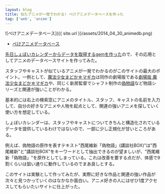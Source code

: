 ```yaml
---
layout: blog
title: 似たアニメが一発でわかる! ぺけアニメデータベースを作った
tag: ['web', 'anime']
---
```




![ぺけアニメデータベース]({{ site.url }}/assets/2014_04_30_animedb.png)

- [ぺけアニメデータベース](http://animedb.xmisao.com/)

[先日しょぼいカレンダーからデータを取得するgemを作った](http://www.xmisao.com/2014/04/15/ruby-gem-syobocal.html)ので、その応用としてアニメのデータベースサイトを作ってみた。

スタッフやキャストが似ているアニメが一発でわかるのがこのサイトの最大のポイント。一例として、[魔法少女まどか☆マギカ](http://animedb.xmisao.com/title/%E9%AD%94%E6%B3%95%E5%B0%91%E5%A5%B3%E3%81%BE%E3%81%A9%E3%81%8B%E2%98%86%E3%83%9E%E3%82%AE%E3%82%AB)は同作の劇場版である[劇場版 魔法少女まどか☆マギカ](http://animedb.xmisao.com/compare/%E9%AD%94%E6%B3%95%E5%B0%91%E5%A5%B3%E3%81%BE%E3%81%A9%E3%81%8B%E2%98%86%E3%83%9E%E3%82%AE%E3%82%AB/%E5%8A%87%E5%A0%B4%E7%89%88%20%E9%AD%94%E6%B3%95%E5%B0%91%E5%A5%B3%E3%81%BE%E3%81%A9%E3%81%8B%E2%98%86%E3%83%9E%E3%82%AE%E3%82%AB)や、同じく新房監督でシャフト制作の[偽物語](http://animedb.xmisao.com/compare/%E9%AD%94%E6%B3%95%E5%B0%91%E5%A5%B3%E3%81%BE%E3%81%A9%E3%81%8B%E2%98%86%E3%83%9E%E3%82%AE%E3%82%AB/%E5%81%BD%E7%89%A9%E8%AA%9E)など物語シリーズと関連が強いことがわかる。

基本的には右上の検索窓にアニメのタイトル、スタッフ、キャストの名前を入力して、自分の好きなアニメや人物を起点として、関連の強いアニメを探していく使い方を想定している。

しょぼいカレンダーは、スタッフやキャストについてきちんと構造化されているデータを提供しているわけではないので、一部に少し正規化が甘いところがある。

例えば、偽物語の原作を表すテキスト"西尾維新「偽物語」(講談社BOX)"は"西尾維新"と"講談社BOX"をキーワードとして抽出できるのが望ましいが、"西尾維新「偽物語」"を原作としてしまっている。これは改善を要する点だが、体感で9割くらいは狙い通りに動作しているのでまあ良しとする。

このサイトは実験として作ってみたが、実際に好きな作品と関連の強い作品が次々と見つかっていくのはなかなか面白い。アニメ好きの人にはぜひ1度アクセスしてもらいたいサイトに仕上がった。
